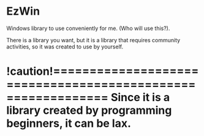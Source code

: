 # EzWin
Windows library to use conveniently for me. (Who will use this?).

There is a library you want,
but it is a library that requires community activities,
so it was created to use by yourself.

!caution!============================================================
Since it is a library created by programming beginners, it can be lax.
=====================================================================
